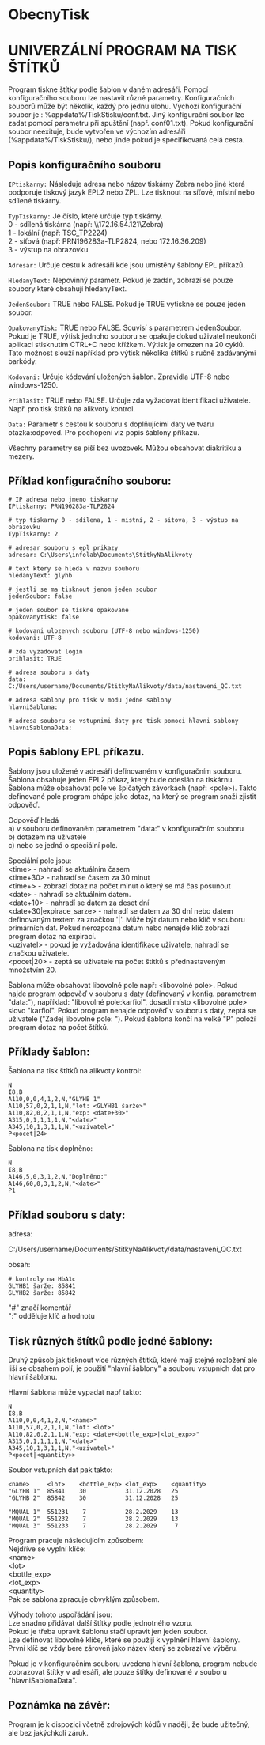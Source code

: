 # ObecnyTisk
UNIVERZÁLNÍ PROGRAM NA TISK ŠTÍTKŮ
==================================
Program tiskne štítky podle šablon v daném adresáři. Pomocí konfiguračního souboru lze nastavit
různé parametry. Konfiguračních souborů může být několik, každý pro jednu úlohu. Výchozí
konfigurační soubor je : %appdata%/TiskStisku/conf.txt. Jiný konfigurační soubor lze zadat pomocí
parametru při spuštění (např. conf01.txt). Pokud konfigurační soubor neexituje, bude vytvořen ve 
výchozím adresáři (%appdata%/TiskStisku/), nebo jinde pokud je specifikovaná celá cesta.

Popis konfiguračního souboru
----------------------------
`IPtiskarny:`
Následuje adresa nebo název tiskárny Zebra nebo jiné která podporuje tiskový jazyk EPL2 nebo ZPL.
Lze tisknout na síťové, místní nebo sdílené tiskárny.

`TypTiskarny:`
Je číslo, které určuje typ tiskárny.  
0 - sdílená tiskárna (např: \\\172.16.54.121\\Zebra)  
1 - lokální (např: TSC_TP2224)  
2 - síťová (např: PRN196283a-TLP2824, nebo 172.16.36.209)  
3 - výstup na obrazovku  

`Adresar:`
Určuje cestu k adresáři kde jsou umístěny šablony EPL příkazů.

`HledanyText:`
Nepovinný parametr. Pokud je zadán, zobrazí se pouze soubory které obsahují
hledanyText.  

`JedenSoubor:`
TRUE nebo FALSE. Pokud je TRUE vytiskne se pouze jeden soubor.

`OpakovanyTisk:`
TRUE nebo FALSE. Souvisí s parametrem JedenSoubor. Pokud je TRUE, výtisk jednoho souboru
se opakuje dokud uživatel neukončí aplikaci stisknutím CTRL+C nebo křížkem.
Výtisk je omezen na 20 cyklů. Tato možnost slouží například pro výtisk několika štítků 
s ručně zadávanými barkódy.

`Kodovani:`
Určuje kódování uložených šablon. Zpravidla UTF-8 nebo windows-1250.

`Prihlasit:`
TRUE nebo FALSE. Určuje zda vyžadovat identifikaci uživatele. Např. pro tisk štítků na alikvoty 
kontrol.

`Data:`
Parametr s cestou k souboru s doplňujícími daty ve tvaru otazka:odpoved.
Pro pochopení viz popis šablony příkazu.

Všechny parametry se píší bez uvozovek. Můžou obsahovat diakritiku a mezery.

Příklad konfiguračního souboru:
-------------------------------
```
# IP adresa nebo jmeno tiskarny
IPtiskarny: PRN196283a-TLP2824

# typ tiskarny 0 - sdilena, 1 - mistni, 2 - sitova, 3 - výstup na obrazovku
TypTiskarny: 2

# adresar souboru s epl prikazy
adresar: C:\Users\infolab\Documents\StitkyNaAlikvoty

# text ktery se hleda v nazvu souboru
hledanyText: glyhb

# jestli se ma tisknout jenom jeden soubor
jedenSoubor: false

# jeden soubor se tiskne opakovane
opakovanytisk: false

# kodovani ulozenych souboru (UTF-8 nebo windows-1250)
kodovani: UTF-8

# zda vyzadovat login
prihlasit: TRUE

# adresa souboru s daty
data: C:/Users/username/Documents/StitkyNaAlikvoty/data/nastaveni_QC.txt

# adresa sablony pro tisk v modu jedne sablony
hlavniSablona: 

# adresa souboru se vstupnimi daty pro tisk pomoci hlavni sablony
hlavniSablonaData: 
```
Popis šablony EPL příkazu.
--------------------------
Šablony jsou uložené v adresáři definovaném v konfiguračním souboru.
Šablona obsahuje jeden EPL2 příkaz, který bude odeslán na tiskárnu.
Šablona může obsahovat pole ve špičatých závorkách (např: \<pole\>).
Takto definované pole program chápe jako dotaz, na který se program snaží
zjistit odpověď.

Odpověď hledá  
a) v souboru definovaném parametrem "data:" v konfiguračním souboru  
b) dotazem na uživatele  
c) nebo se jedná o speciální pole.  

Speciální pole jsou:  
\<time\> - nahradí se aktuálním časem  
\<time+30\> - nahradí se časem za 30 minut  
\<time+\> - zobrazí dotaz na počet minut o který se má čas posunout  
\<date\> - nahradí se aktuálním datem.  
\<date+10\> - nahradí se datem za deset dní  
\<date+30|expirace_sarze\> - nahradí se datem za 30 dní nebo datem definovaným textem za značkou '|'. Může být datum nebo klíč v souboru primárních dat. Pokud nerozpozná datum nebo nenajde klíč zobrazí program dotaz na expiraci.  
\<uzivatel\> - pokud je vyžadována identifikace uživatele, nahradí se značkou uživatele.  
\<pocet|20\> - zeptá se uživatele na počet štítků s přednastaveným množstvím 20.  

Šablona může obsahovat libovolné pole např: \<libovolné pole\>.
Pokud najde program odpověď v souboru s daty (definovaný v konfig. parametrem "data:"),
například: "libovolné pole:karfiol", dosadí místo \<libovolné pole\> slovo "karfiol".
Pokud program nenajde odpověď v souboru s daty, zeptá se uživatele ("Zadej libovolné pole: ").
Pokud šablona končí na velké "P" položí program dotaz na počet štítků.

Příklady šablon:
----------------
Šablona na tisk štítků na alikvoty kontrol:

```
N
I8,B
A110,0,0,4,1,2,N,"GLYHB 1"
A110,57,0,2,1,1,N,"lot: <GLYHB1 šarže>"
A110,82,0,2,1,1,N,"exp: <date+30>"
A315,0,1,1,1,1,N,"<date>"
A345,10,1,3,1,1,N,"<uzivatel>"
P<pocet|24>
```

Šablona na tisk doplněno:
```
N
I8,B
A146,5,0,3,1,2,N,"Doplněno:"
A146,60,0,3,1,2,N,"<date>"
P1
```

Příklad souboru s daty:
-----------------------

adresa:

C:/Users/username/Documents/StitkyNaAlikvoty/data/nastaveni_QC.txt

obsah:
```
# kontroly na HbA1c
GLYHB1 šarže: 85841
GLYHB2 šarže: 85842
```
"\#" značí komentář  
":" odděluje klíč a hodnotu   

Tisk různých štítků podle jedné šablony:
---------------------------------------
Druhý způsob jak tisknout více různých štítků, které mají stejné rozložení ale liší se obsahem polí, je použití "hlavní šablony" a souboru vstupních dat pro hlavní šablonu.  

Hlavní šablona může vypadat např takto:  
```
N
I8,B
A110,0,0,4,1,2,N,"<name>"
A110,57,0,2,1,1,N,"lot: <lot>"
A110,82,0,2,1,1,N,"exp: <date+<bottle_exp>|<lot_exp>>"
A315,0,1,1,1,1,N,"<date>"
A345,10,1,3,1,1,N,"<uzivatel>"
P<pocet|<quantity>>
```
Soubor vstupních dat pak takto:
```
<name>     <lot>    <bottle_exp> <lot_exp>    <quantity>
"GLYHB 1"  85841    30           31.12.2028   25
"GLYHB 2"  85842    30           31.12.2028   25

"MQUAL 1"  551231    7           28.2.2029    13
"MQUAL 2"  551232    7           28.2.2029    13
"MQUAL 3"  551233    7           28.2.2029     7
```
Program pracuje následujícím způsobem:  
Nejdříve se vyplní klíče:  
\<name>  
\<lot>  
\<bottle_exp>  
\<lot_exp>  
\<quantity>  
Pak se sablona zpracuje obvyklým způsobem.

Výhody tohoto uspořádání jsou:  
Lze snadno přidávat další štítky podle jednotného vzoru.  
Pokud je třeba upravit šablonu stačí upravit jen jeden soubor.  
Lze definovat libovolné klíče, které se použijí k vyplnění hlavní šablony. První klíč se vždy bere zároveň jako název který se zobrazí ve výběru.  

Pokud je v konfiguračním souboru uvedena hlavní šablona, program nebude zobrazovat štítky v adresáři, ale pouze štítky definované v souboru "hlavniSablonaData".

Poznámka na závěr:
------------------
Program je k dispozici včetně zdrojových kódů v naději, že bude užitečný, ale bez jakýchkoli záruk.
